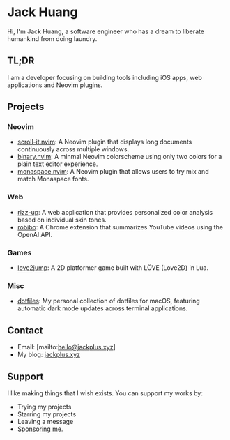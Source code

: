 # Jack Huang

Hi, I'm Jack Huang, a software engineer who has a dream to liberate humankind from doing laundry. 

## TL;DR

I am a developer focusing on building tools including iOS apps, web applications and Neovim plugins.

## Projects

### Neovim

- [scroll-it.nvim](https://github.com/jackplus-xyz/scroll-it.nvim): A Neovim plugin that displays long documents continuously across multiple windows.
- [binary.nvim](https://github.com/jackplus-xyz/binary.nvim): A minmal Neovim colorscheme using only two colors for a plain text editor experience.
- [monaspace.nvim](https://github.com/jackplus-xyz/monaspace.nvim): A Neovim plugin that allows users to try mix and match Monaspace fonts.

### Web

- [rizz-up](https://github.com/jackplus-xyz/rizz-up): A web application that provides personalized color analysis based on individual skin tones.
- [robibo](https://github.com/jackplus-xyz/robibo): A Chrome extension that summarizes YouTube videos using the OpenAI API.

### Games

- [love2jump](https://github.com/jackplus-xyz/love2jump): A 2D platformer game built with LÖVE (Love2D) in Lua.

### Misc

- [dotfiles](https://github.com/jackplus-xyz/dotfiles): My personal collection of dotfiles for macOS, featuring automatic dark mode updates across terminal applications.

## Contact

- Email: [mailto:hello@jackplus.xyz]
- My blog: [jackplus.xyz](https://jackplus.xyz/)

## Support

I like making things that I wish exists. You can support my works by:

- Trying my projects
- Starring my projects
- Leaving a message
- [Sponsoring me](https://github.com/sponsors/jackplus-xyz).
